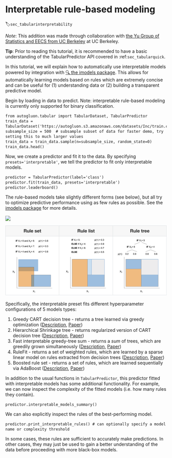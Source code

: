 # Interpretable rule-based modeling
:label:`sec_tabularinterpretability`

*Note*: This addition was made through collaboration with [the Yu Group of Statistics and EECS from UC Berkeley](https://www.stat.berkeley.edu/~yugroup/) at UC Berkeley.

**Tip**: Prior to reading this tutorial, it is recommended to have a basic understanding of the TabularPredictor API covered in :ref:`sec_tabularquick`.

In this tutorial, we will explain how to automatically use interpretable models powered by integration with [🔍 the imodels package](https://github.com/csinva/imodels). This allows for automatically learning models based on rules which are extremely concise and can be useful for (1) understanding data or (2) building a transparent predictive model.

Begin by loading in data to predict. Note: interpretable rule-based modeling is currently only supported for binary classification.

```{.python .input}
from autogluon.tabular import TabularDataset, TabularPredictor
train_data = TabularDataset('https://autogluon.s3.amazonaws.com/datasets/Inc/train.csv')
subsample_size = 500  # subsample subset of data for faster demo, try setting this to much larger values
train_data = train_data.sample(n=subsample_size, random_state=0)
train_data.head()
```

Now, we create a predictor and fit it to the data. By specifying `presets='interpretable'`, we tell the predictor to fit only interpretable models.

```{.python .input}
predictor = TabularPredictor(label='class')
predictor.fit(train_data, presets='interpretable')
predictor.leaderboard()
```

The rule-based models take slightly different forms (see below), but all try to optimize predictive performance using as few rules as possible. See the [imodels package](https://github.com/csinva/imodels) for more details.

 <img align="center" width=60% src="https://csinva.io/imodels/img/imodels_logo.svg?sanitize=True"/>

![](https://raw.githubusercontent.com/csinva/imodels/master/docs/img/model_table_rules.png)

Specifically, the interpretable preset fits different hyperparameter configurations of 5 models types:
1. Greedy CART decision tree - returns a tree learned via greedy optimization ([Description](https://scikit-learn.org/stable/modules/tree.html#tree), [Paper](https://www.taylorfrancis.com/books/mono/10.1201/9781315139470/classification-regression-trees-leo-breiman-jerome-friedman-richard-olshen-charles-stone))
2. Hierarchical Shrinkage tree - returns regularized version of CART decision tree ([Description](https://csinva.io/imodels/shrinkage.html), [Paper](https://arxiv.org/abs/2202.00858))
3. Fast interpretable greedy-tree sum - returns a *sum* of trees, which are greedily grown simultaneously ([Description](https://csinva.io/imodels/figs.html), [Paper](https://arxiv.org/abs/2202.00858))
4. RuleFit - returns a set of weighted rules, which are learned by a sparse linear model on rules extracted from decision trees ([Description](https://christophm.github.io/interpretable-ml-book/rulefit.html), [Paper](https://arxiv.org/abs/0811.1679))
5. Boosted rule set - returns a set of rules, which are learned sequentially via AdaBoost ([Description](https://scikit-learn.org/stable/modules/ensemble.html#adaboost), [Paper](https://www.sciencedirect.com/science/article/pii/S002200009791504X)) 


In addition to the usual functions in `TabularPredictor`, this predictor fitted with interpretable models has some additional functionality. For example, we can now inspect the complexity of the fitted models (i.e. how many rules they contain).

```{.python .input}
predictor.interpretable_models_summary()
```

We can also explicitly inspect the rules of the best-performing model.

```{.python .input}
predictor.print_interpretable_rules() # can optionally specify a model name or complexity threshold
```

In some cases, these rules are sufficient to accurately make predictions. In other cases, they may just be used to gain a better understanding of the data before proceeding with more black-box models.
